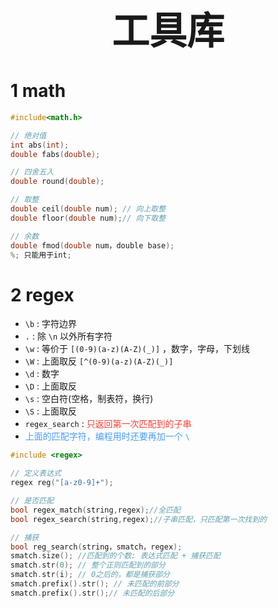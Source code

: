 
<h1 style="font-size:60px;text-align:center;">工具库</h1>


# 1 math

```cpp
#include<math.h>

// 绝对值
int abs(int);
double fabs(double);

// 四舍五入
double round(double);

// 取整
double ceil(double num); // 向上取整
double floor(double num);// 向下取整

// 余数
double fmod(double num，double base);
%; 只能用于int;

```
# 2 regex

-  `\b` : 字符边界
-  `.` : 除 `\n` 以外所有字符
-  `\w` : 等价于 `[(0-9)(a-z)(A-Z)(_)]` ，数字，字母，下划线
-  `\W` : 上面取反 `[^(0-9)(a-z)(A-Z)(_)]`
-  `\d` : 数字
-  `\D` : 上面取反
-  `\s` : 空白符(空格，制表符，换行)
-  `\S` : 上面取反
-  `regex_search` : <font color="#f44336">只返回第一次匹配到的子串</font>
- <font color="#4c9df8">上面的匹配字符，编程用时还要再加一个 `\` </font>

```cpp
#include <regex>

// 定义表达式
regex reg("[a-z0-9]+");

// 是否匹配
bool regex_match(string,regex);//全匹配
bool regex_search(string,regex);//子串匹配，只匹配第一次找到的

// 捕获
bool reg_search(string，smatch，regex);
smatch.size(); //匹配到的个数: 表达式匹配 + 捕获匹配
smatch.str(0); // 整个正则匹配到的部分
smatch.str(i); // 0之后的，都是捕获部分
smatch.prefix().str(); // 未匹配的前部分
smatch.prefix().str();// 未匹配的后部分
```
